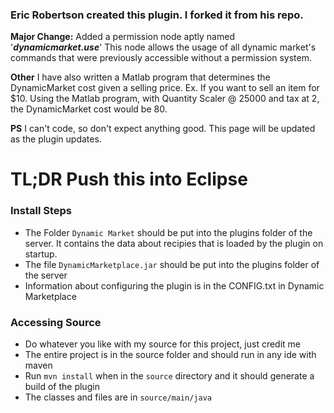 ### Eric Robertson created this plugin. I forked it from his repo.

**Major Change:**  Added a permission node aptly named '***dynamicmarket.use***'
This node allows the usage of all dynamic market's commands that were previously accessible without a permission system.

**Other**
I have also written a Matlab program that determines the DynamicMarket cost given a selling price.
Ex. If you want to sell an item for $10. Using the Matlab program, with Quantity Scaler @ 25000 and tax at 2, the DynamicMarket cost would be 80.

**PS**
I can't code, so don't expect anything good. This page will be updated as the plugin updates.


# TL;DR Push this into Eclipse

### Install Steps
- The Folder `Dynamic Market` should be put into the plugins folder of the server. It contains the data about recipies that is loaded by the plugin on startup.
- The file `DynamicMarketplace.jar` should be put into the plugins folder of the server
- Information about configuring the plugin is in the CONFIG.txt in Dynamic Marketplace

### Accessing Source
- Do whatever you like with my source for this project, just credit me
- The entire project is in the source folder and should run in any ide with maven
- Run `mvn install` when in the `source` directory and it should generate a build of the plugin
- The classes and files are in `source/main/java`
